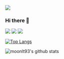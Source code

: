 <img src="https://capsule-render.vercel.app/api?type=wave&color=auto&height=300&section=header&text=welcome%20myProfile&fontSize=90" />

### Hi there 👋
<span>
<img src="https://img.shields.io/badge/Java-007396?style=flat-square&logo=Java&logoColor=white"/>
<img src="https://img.shields.io/badge/springboot-6DB33F?style=flat-square&logo=springboot&logoColor=white"/>
  <img src="https://img.shields.io/badge/spring-6DB33F?style=flat-square&logo=spring&logoColor=white"/>
</span>


[![Top Langs](https://github-readme-stats.vercel.app/api/top-langs/?username=moonlt93)](https://github.com/moonlt93/github-readme-stats)

![moonlt93's github stats](https://github-readme-stats.vercel.app/api?username=moonlt93&show_icons=true&theme=radical)
<!--
**moonlt93/moonlt93** is a ✨ _special_ ✨ repository because its `README.md` (this file) appears on your GitHub profile.

Here are some ideas to get you started:

- 🔭 I’m currently working on ...
- 🌱 I’m currently learning ...
- 👯 I’m looking to collaborate on ...
- 🤔 I’m looking for help with ...
- 💬 Ask me about ...
- 📫 How to reach me: ...
- 😄 Pronouns: ...
- ⚡ Fun fact: ...
-->


